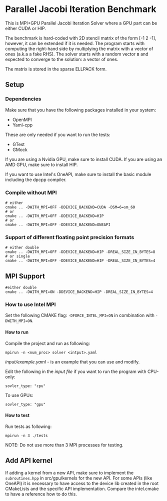 # Parallel Jacobi Iteration Benchmark

This is MPI+GPU Parallel Jacobi Iteration Solver where a GPU part can be either CUDA or HIP.

The benchmark is hard-coded with 2D stencil matrix of the form [-1 2 -1], 
however, it can be extended if it is needed.  The program starts with computing 
the right-hand side by multiplying the matrix with a vector of ones (a.k.a a fake RHS).
The solver starts with a random vector **x** and expected to converge to the solution: 
a vector of ones.

The matrix is stored in the sparse ELLPACK form.

## Setup

### Dependencies
Make sure that you have the following packages installed in your system:

- OpenMPI
- Yaml-cpp

These are only needed if you want to run the tests:

- GTest
- GMock


If you are using a Nvidia GPU, make sure to install CUDA.
If you are using an AMD GPU, make sure to install HIP.

If you want to use Intel's OneAPI, make sure to install the basic module including the dpcpp compiler.

### Compile without MPI
``` 
# either
cmake .. -DWITH_MPI=OFF -DDEVICE_BACKEND=CUDA -DSM=6=sm_60
# or
cmake .. -DWITH_MPI=OFF -DDEVICE_BACKEND=HIP
# or
cmake .. -DWITH_MPI=OFF -DDEVICE_BACKEND=ONEAPI
```

### Support of different floating point precision formats
```
# either double 
cmake .. -DWITH_MPI=OFF -DDEVICE_BACKEND=HIP -DREAL_SIZE_IN_BYTES=8
# or single
cmake .. -DWITH_MPI=OFF -DDEVICE_BACKEND=HIP -DREAL_SIZE_IN_BYTES=4
```

## MPI Support
```
#either double 
cmake .. -DWITH_MPI=ON -DDEVICE_BACKEND=HIP -DREAL_SIZE_IN_BYTES=4
```

### How to use Intel MPI
Set the following CMAKE flag: `-DFORCE_INTEL_MPI=ON` in combination with `-DWITH_MPI=ON`.

#### How to run
Compile the project and run as following:
```console
mpirun -n <num_proc> solver <intput>.yaml
```
*input/example.yaml* - is an example that you can use and modify.

Edit the following in the *input file* if you want to run the program with CPU-only: 
```console
sovler_type: "cpu"
```

To use GPUs:
```console
sovler_type: "gpu"
```

#### How to test
Run tests as following:
```console
mpirun -n 3 ./tests
``` 
NOTE: Do not use more than 3 MPI processes for testing.

## Add API kernel
If adding a kernel from a new API, make sure to implement the `subroutines.hpp` in src/gpu/kernels for the new API. For some APIs (like OneAPI) it is necessary to have access to the device lib created in the root CMakeLists and the specific API implementation. Compare the intel.cmake to have a reference how to do this.
